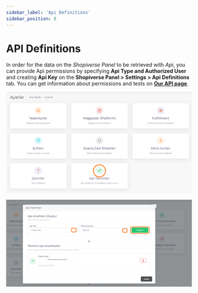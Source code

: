 ```yaml
---
sidebar_label: 'Api Definitions'
sidebar_position: 8
---
```


# API Definitions

In order for the data on the *Shopiverse Panel* to be retrieved with *Api*, you can provide Api permissions by specifying **Api Type and Authorized User** and creating **Api Key** on the **Shopiverse Panel > Settings > Api Definitions** tab.
You can get information about permissions and tests on **[Our API page](/docs/api)**.

![ApiKey](../settings/img/ApiKey.png)

![ApiKeyList](../settings/img/ApiKeylist.png)